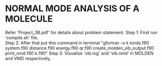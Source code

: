 # NORMAL MODE ANALYSIS OF A MOLECULE
 
Refer 'Project_3B.pdf' for details about problem statement.
Step 1: First run 'compile.sh' file.  
Step 2: After that put this command in terminal "gfortran -o k kinds.f90 system.f90 distance.f90 energy.f90 qr.f90 create_molden_vib_output.f90 print_nmd.f90 k.f90"
Step 3: Visualise 'vib.log' and 'vib.nmd' in MOLDEN and  VMD respectively.
